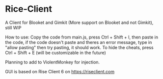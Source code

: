 # Rice-Client
A Client for Blooket and Gimkit (More support on Blooket and not Gimkit), still WIP

How to use: Copy the code from main.js, press Ctrl + Shift + I, then paste in the code, if the code doesn't paste and theres an error message, type in "allow pasting" then try pasting, it should work. To hide the cheats, press Ctrl + Shift + E (will be customizable in the future)

Planning to add to ViolentMonkey for injection.

GUI is based on Rise Client 6 on https://riseclient.com
